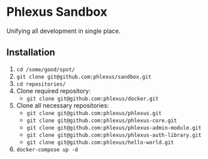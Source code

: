 # Phlexus Sandbox

Unifying all development in single place.

## Installation

1. `cd /some/good/spot/`
2. `git clone git@github.com:phlexus/sandbox.git`
3. `cd repositories/`
4. Clone required repository:
    * `git clone git@github.com:phlexus/docker.git`
4. Clone all necessary repositories:
    * `git clone git@github.com:phlexus/phlexus.git`
    * `git clone git@github.com:phlexus/phlexus-core.git`
    * `git clone git@github.com:phlexus/phlexus-admin-module.git`
    * `git clone git@github.com:phlexus/phlexus-auth-library.git`
    * `git clone git@github.com:phlexus/hello-world.git`
5. `docker-compose up -d`

